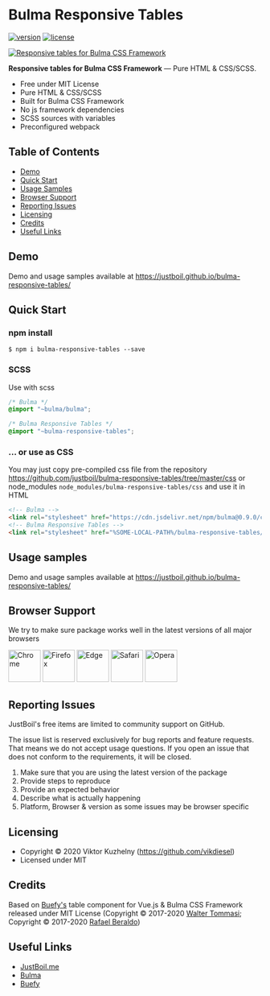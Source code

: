 # Bulma Responsive Tables

[![version](https://img.shields.io/badge/version-1.1.0-blue.svg)](https://justboil.github.io/bulma-responsive-tables/)  [![license](https://img.shields.io/badge/license-MIT-blue.svg)](https://justboil.github.io/bulma-responsive-tables/)

[![Responsive tables for Bulma CSS Framework](https://justboil.me/images/bulma-responsive-tables/repository-preview-hi-res.png?v=1.1)](https://justboil.github.io/bulma-responsive-tables/)

**Responsive tables for Bulma CSS Framework** &mdash; Pure HTML & CSS/SCSS.

* Free under MIT License
* Pure HTML & CSS/SCSS
* Built for Bulma CSS Framework
* No js framework dependencies
* SCSS sources with variables
* Preconfigured webpack

## Table of Contents

* [Demo](#demo)
* [Quick Start](#quick-start)
* [Usage Samples](#usage-samples)
* [Browser Support](#browser-support)
* [Reporting Issues](#reporting-issues)
* [Licensing](#licensing)
* [Credits](#credits)
* [Useful Links](#useful-links)

## Demo

Demo and usage samples available at https://justboil.github.io/bulma-responsive-tables/

## Quick Start

### npm install

```shell script
$ npm i bulma-responsive-tables --save
``` 

### SCSS

Use with scss

```scss
/* Bulma */
@import "~bulma/bulma";

/* Bulma Responsive Tables */
@import "~bulma-responsive-tables";
```

### ... or use as CSS

You may just copy pre-compiled css file from the repository https://github.com/justboil/bulma-responsive-tables/tree/master/css or node_modules `node_modules/bulma-responsive-tables/css` and use it in HTML

```html
<!-- Bulma -->
<link rel="stylesheet" href="https://cdn.jsdelivr.net/npm/bulma@0.9.0/css/bulma.min.css">
<!-- Bulma Responsive Tables -->
<link rel="stylesheet" href="%SOME-LOCAL-PATH%/bulma-responsive-tables/css/main.min.css">
```

## Usage samples

Demo and usage samples available at https://justboil.github.io/bulma-responsive-tables/

## Browser Support

We try to make sure package works well in the latest versions of all major browsers

<img src="https://justboil.me/images/browsers-svg/chrome.svg" width="64" height="64" alt="Chrome"> <img src="https://justboil.me/images/browsers-svg/firefox.svg" width="64" height="64" alt="Firefox"> <img src="https://justboil.me/images/browsers-svg/edge.svg" width="64" height="64" alt="Edge"> <img src="https://justboil.me/images/browsers-svg/safari.svg" width="64" height="64" alt="Safari"> <img src="https://justboil.me/images/browsers-svg/opera.svg" width="64" height="64" alt="Opera">

## Reporting Issues

JustBoil's free items are limited to community support on GitHub.

The issue list is reserved exclusively for bug reports and feature requests. That means we do not accept usage questions. If you open an issue that does not conform to the requirements, it will be closed.

1. Make sure that you are using the latest version of the package
2. Provide steps to reproduce
3. Provide an expected behavior
4. Describe what is actually happening 
5. Platform, Browser & version as some issues may be browser specific

## Licensing

* Copyright &copy; 2020 Viktor Kuzhelny (https://github.com/vikdiesel)
* Licensed under MIT

## Credits

Based on [Buefy's](https://github.com/buefy/buefy) table component for Vue.js & Bulma CSS Framework released under MIT License (Copyright &copy; 2017-2020 [Walter Tommasi](https://github.com/jtommy); Copyright &copy; 2017-2020 [Rafael Beraldo](https://github.com/rafaelpimpa))

## Useful Links

- [JustBoil.me](https://justboil.me)
- [Bulma](https://bulma.io)
- [Buefy](https://buefy.org)
